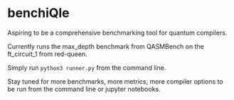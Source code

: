 # benchiQle

Aspiring to be a comprehensive benchmarking tool for quantum compilers.

Currently runs the max_depth benchmark from QASMBench on the ft_circuit_1 from red-queen.

Simply run `python3 runner.py` from the command line. 

Stay tuned for more benchmarks, more metrics, more compiler options to be run from the command line or jupyter notebooks.

